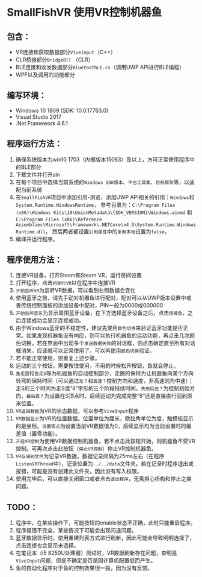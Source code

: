 # SmallFishVR 使用VR控制机器鱼

## 包含：

- VR连接和获取数据部分`ViveInput`（C++）
- CLR桥接部分`BridgeDll` （CLR）
- BLE连接和收发数据部分`BluetoothLE.cs`（调用UWP API进行BLE编程）
- WPF以及调用的功能部分

## 编写环境：

- Windows 10 1809 (SDK: 10.0.17763.0)
- Visual Studio 2017
- .Net Framework 4.6.1

## 程序运行方法：

1. 确保系统版本为win10 1703（内部版本15063）及以上，方可正常使用程序中的BLE部分
2. 下载文件并打开sln
3. 在每个项目中选择当前系统的`Windows SDK版本`、`平台工具集`、`目标框架`等，以适配当前系统
4. 在`SmallFishVR`项目中添加引用-浏览，添加UWP API相关的引用：`Windows`和`System.Runtime.WindowsRuntime`，
    参考目录为：`C:\Program Files (x86)\Windows Kits\10\UnionMetadata\{SDK_VERSION}\Windows.winmd`  和`C:\Program Files (x86)\Reference Assemblies\Microsoft\Framework\.NETCore\v4.5\System.Runtime.WindowsRuntime.dll`，
    然后两者都设置`引用属性`中的`复制本地`设置为`false`。
5. 编译并运行程序。

## 程序使用方法：

1. 连接VR设备，打开Steam和Steam VR，运行房间设置
2. 打开程序，点击`初始化VR`以在程序中连接VR
3. `开始监听VR`为监听VR数据，可以看到右侧数据会变化
4. 使用蓝牙之前，请先手动对机器鱼进行配对，配对可以从UWP版本设置中或者传统控制面板的添加设备中配对，PIN一般为0000或000000
5. `开始监听蓝牙`为显示周围蓝牙设备，在下方选择蓝牙设备之后，点击`连接鱼`，之后连接成功会显示连接成功。
6. 由于Windows蓝牙的不稳定性，建议先使用`颜色切换`来验证蓝牙功能是否正常。如果发现机器鱼没有响应，则可以执行机器鱼的运动功能，再点击几次颜色切换，若在界面中出现多个`发送数据失败`的对话框，则点击确定直至所有对话框消失，应该就可以正常使用了。可以再使用`颜色切换`验证。
7. 若不能正常使用，则重复上述步骤。
8. 运动的三个按钮，需要按住使用，不用的时候松开按钮，鱼就会停止。
9. `鱼走圈`和`鱼走S`等为机器鱼的自动控制部分，走圈的保持为让机器鱼向某个方向转弯的保持时间（可以通过`左？`和`高速？`控制方向和速度，非高速则为中速）；走S的三个时间为走S或“8”字形的三个阶段持续时间。`先右后左？`为控制初始方向，`最后直？`为设置在S顶点时，后续运动为完成完整“8”还是直接直行回到原来位置。
10. `VR返回数据`为VR的状态数据，可以参考`ViveInput`程序
11. `VR数据显示`为VR的位置数据。位置单位为厘米，欧拉角单位为度，触摸板显示的是坐标。`设置零点`为设置当前VR数据值为0，后续显示均为当前设置时的偏差值（置零功能）。
12. `开启VR控制`为使用VR数据控制机器鱼，若不点击此按钮开始，则机器鱼不受VR控制。可再次点击此按钮（`停止VR控制`）停止VR控制机器鱼。
13. `VR存储到文件`为记录VR数据，数据记录间隔为25ms左右（在程序`ListenVRThread`中），记录位置为`../../data`文件夹。若在记录时程序退出或报错，可能是没有创建此文件夹，因此没有写入权限。
14. 使用完毕后，可以直接关闭窗口或者点击`退出程序`，无需担心析构和停止之类问题。

## TODO：

1. 程序中，在某些操作下，可能按钮的enable状态不正确，此时只能重启程序。
2. 程序报错不完全，某些情况下可能会出现闪退问题。
3. 蓝牙数据显示时，使用重建列表方式进行刷新，因此可能会导致明明选择了，点击连接也会显示未选择。
4. 在笔记本（i5 8250U处理器）测试时，VR数据刷新存在问题，查明是`ViveInput`问题，但是不确定是否是因计算机配置低而产生。
5. 鱼的自动化程序对于鱼的控制效果很一般，因为没有反馈。